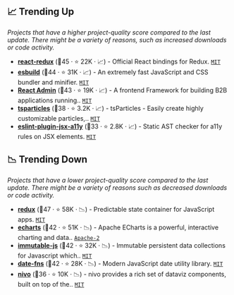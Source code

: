 ## 📈 Trending Up

_Projects that have a higher project-quality score compared to the last update. There might be a variety of reasons, such as increased downloads or code activity._

- <b><a href="https://github.com/reduxjs/react-redux">react-redux</a></b> (🥇45 ·  ⭐ 22K · 📈) - Official React bindings for Redux. <code><a href="http://bit.ly/34MBwT8">MIT</a></code>
- <b><a href="https://github.com/evanw/esbuild">esbuild</a></b> (🥈44 ·  ⭐ 31K · 📈) - An extremely fast JavaScript and CSS bundler and minifier. <code><a href="http://bit.ly/34MBwT8">MIT</a></code>
- <b><a href="https://github.com/marmelab/react-admin">React Admin</a></b> (🥇43 ·  ⭐ 19K · 📈) - A frontend Framework for building B2B applications running.. <code><a href="http://bit.ly/34MBwT8">MIT</a></code> <code><img src="https://mui.com/static/favicon.ico" style="display:inline;" width="13" height="13"></code>
- <b><a href="https://github.com/matteobruni/tsparticles">tsparticles</a></b> (🥈38 ·  ⭐ 3.2K · 📈) - tsParticles - Easily create highly customizable particles,.. <code><a href="http://bit.ly/34MBwT8">MIT</a></code>
- <b><a href="https://github.com/jsx-eslint/eslint-plugin-jsx-a11y">eslint-plugin-jsx-a11y</a></b> (🥉33 ·  ⭐ 2.8K · 📈) - Static AST checker for a11y rules on JSX elements. <code><a href="http://bit.ly/34MBwT8">MIT</a></code>

## 📉 Trending Down

_Projects that have a lower project-quality score compared to the last update. There might be a variety of reasons such as decreased downloads or code activity._

- <b><a href="https://github.com/reduxjs/redux">redux</a></b> (🥇47 ·  ⭐ 58K · 📉) - Predictable state container for JavaScript apps. <code><a href="http://bit.ly/34MBwT8">MIT</a></code>
- <b><a href="https://github.com/apache/echarts">echarts</a></b> (🥇42 ·  ⭐ 51K · 📉) - Apache ECharts is a powerful, interactive charting and data.. <code><a href="http://bit.ly/3nYMfla">Apache-2</a></code>
- <b><a href="https://github.com/immutable-js/immutable-js">immutable-js</a></b> (🥇42 ·  ⭐ 32K · 📉) - Immutable persistent data collections for Javascript which.. <code><a href="http://bit.ly/34MBwT8">MIT</a></code>
- <b><a href="https://github.com/date-fns/date-fns">date-fns</a></b> (🥉42 ·  ⭐ 28K · 📉) - Modern JavaScript date utility library. <code><a href="http://bit.ly/34MBwT8">MIT</a></code>
- <b><a href="https://github.com/plouc/nivo">nivo</a></b> (🥈36 ·  ⭐ 10K · 📉) - nivo provides a rich set of dataviz components, built on top of the.. <code><a href="http://bit.ly/34MBwT8">MIT</a></code>

